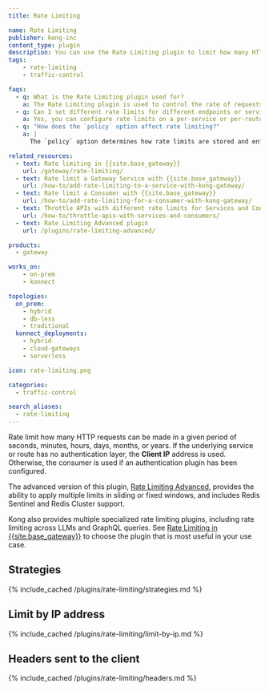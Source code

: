 ```yaml
---
title: Rate Limiting

name: Rate Limiting
publisher: kong-inc
content_type: plugin
description: You can use the Rate Limiting plugin to limit how many HTTP requests can be made in a given period of seconds, minutes, hours, days, months, or years.
tags:
    - rate-limiting
    - traffic-control

faqs:
  - q: What is the Rate Limiting plugin used for?
    a: The Rate Limiting plugin is used to control the rate of requests that clients can make to your services. It helps prevent abuse and ensures fair usage by limiting the number of requests a client can make in a given time period.
  - q: Can I set different rate limits for different endpoints or services?
    a: Yes, you can configure rate limits on a per-service or per-route basis by applying the Rate Limiting plugin to specific services or routes in Kong.
  - q: "How does the `policy` option affect rate limiting?"
    a: |
      The `policy` option determines how rate limits are stored and enforced. The `local` policy uses Kong’s in-memory storage, while the `redis` policy uses Redis, which is useful for distributed setups where rate limiting needs to be consistent across multiple Kong data plane nodes.

related_resources:
  - text: Rate limiting in {{site.base_gateway}}
    url: /gateway/rate-limiting/
  - text: Rate limit a Gateway Service with {{site.base_gateway}}
    url: /how-to/add-rate-limiting-to-a-service-with-kong-gateway/
  - text: Rate limit a Consumer with {{site.base_gateway}}
    url: /how-to/add-rate-limiting-for-a-consumer-with-kong-gateway/
  - text: Throttle APIs with different rate limits for Services and Consumers
    url: /how-to/throttle-apis-with-services-and-consumers/
  - text: Rate Limiting Advanced plugin
    url: /plugins/rate-limiting-advanced/

products:
  - gateway

works_on:
    - on-prem
    - konnect

topologies:
  on_prem:
    - hybrid
    - db-less
    - traditional
  konnect_deployments:
    - hybrid
    - cloud-gateways
    - serverless

icon: rate-limiting.png

categories:
  - traffic-control

search_aliases:
  - rate-limiting
---
```


Rate limit how many HTTP requests can be made in a given period of seconds, minutes, hours, days, months, or years.
If the underlying service or route has no authentication layer,
the **Client IP** address is used. Otherwise, the consumer is used if an
authentication plugin has been configured.

The advanced version of this plugin, [Rate Limiting Advanced](/plugins/rate-limiting-advanced/), provides the ability to apply
multiple limits in sliding or fixed windows, and includes Redis Sentinel and Redis Cluster support.

Kong also provides multiple specialized rate limiting plugins, including rate limiting across LLMs and GraphQL queries. 
See [Rate Limiting in {{site.base_gateway}}](/gateway/rate-limiting/) to choose the plugin that is most useful in your use case.

## Strategies

{% include_cached /plugins/rate-limiting/strategies.md %}

## Limit by IP address

{% include_cached /plugins/rate-limiting/limit-by-ip.md %}

## Headers sent to the client

{% include_cached /plugins/rate-limiting/headers.md %}

